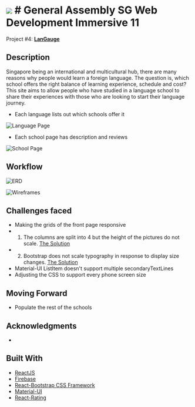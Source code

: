 # ![](https://ga-dash.s3.amazonaws.com/production/assets/logo-9f88ae6c9c3871690e33280fcf557f33.png) # General Assembly SG Web Development Immersive 11
Project #4: **[LanGauge](https://langauge-wdi11.firebaseapp.com/)**

## Description

Singapore being an international and multicultural hub, there are many reasons why people would learn a foreign language. The question is, which school offers the right balance of learning experience, schedule and cost? This site aims to allow people who have studied in a language school to share their experiences with those who are looking to start their language journey.

* Each language lists out which schools offer it

![Language Page]()

* Each school page has description and reviews

![School Page]()

## Workflow

![ERD]()

![Wireframes](https://i.imgur.com/lLMYYrO.png)

## Challenges faced

* Making the grids of the front page responsive
* 1. The columns are split into 4 but the height of the pictures do not scale. [The Solution](https://stackoverflow.com/questions/19695784/how-can-i-make-bootstrap-columns-all-the-same-height)
* 2. Bootstrap does not scale typography in response to display size changes. [The Solution](https://stackoverflow.com/questions/14431411/pure-css-to-make-font-size-responsive-based-on-dynamic-amount-of-characters)
* Material-UI ListItem doesn't support multiple secondaryTextLines
* Adjusting the CSS to support every phone screen size

## Moving Forward

* Populate the rest of the schools

## Acknowledgments

*

## Built With
* [ReactJS](https://facebook.github.io/react/)
* [Firebase](https://firebase.google.com/)
* [React-Bootstrap CSS Framework](https://react-bootstrap.github.io/)
* [Material-UI](http://www.material-ui.com/)
* [React-Rating](https://github.com/dreyescat/react-rating)
